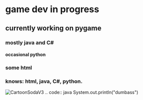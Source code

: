 # game dev in progress
## currently working on pygame
### mostly java and C#
#### occasional python
### some html 
### knows: html, java, C#, python.
![CartoonSodaV3](https://user-images.githubusercontent.com/77709902/129817861-f87e1be0-8c7a-4a4f-affc-2004f7d1b029.png)
.. code:: java 
System.out.println("dumbass")
